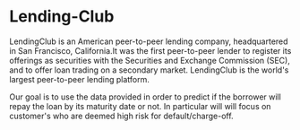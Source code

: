 # Lending-Club

LendingClub is an American peer-to-peer lending company, headquartered in San Francisco, California.It was the first peer-to-peer lender to register its offerings as securities with the Securities and Exchange Commission (SEC), and to offer loan trading on a secondary market. LendingClub is the world's largest peer-to-peer lending platform.   

Our goal is to use the data provided in order to predict if the borrower will repay the loan by its maturity date or not. In particular will will focus on customer's who are deemed high risk for default/charge-off. 